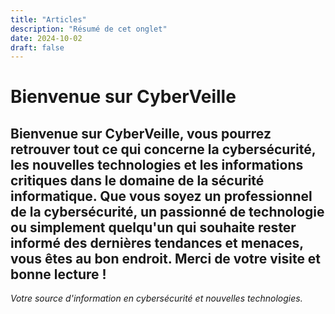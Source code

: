 ```yaml
---
title: "Articles"
description: "Résumé de cet onglet"
date: 2024-10-02
draft: false
---
```


# Bienvenue sur CyberVeille

Bienvenue sur **CyberVeille**, vous pourrez retrouver tout ce qui concerne la cybersécurité, les nouvelles technologies et les informations critiques dans le domaine de la sécurité informatique. Que vous soyez un professionnel de la cybersécurité, un passionné de technologie ou simplement quelqu'un qui souhaite rester informé des dernières tendances et menaces, vous êtes au bon endroit.
Merci de votre visite et bonne lecture !
---
*Votre source d'information en cybersécurité et nouvelles technologies.*